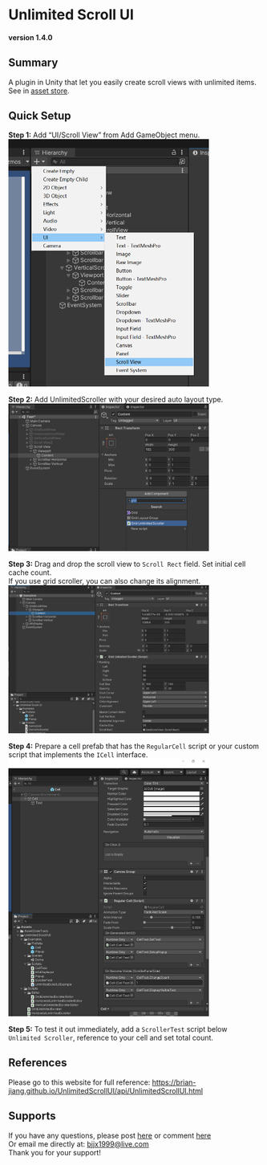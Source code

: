 # Unlimited Scroll UI
#### version 1.4.0

## Summary
A plugin in Unity that let you easily create scroll views with unlimited items. See in [asset store](http://u3d.as/2z2a).

## Quick Setup
**Step 1:** Add “UI/Scroll View” from Add GameObject menu.  
<img src="./images/1.png" width=400>

**Step 2:** Add UnlimitedScroller with your desired auto layout type.  
<img src="./images/3.png" width=400>

**Step 3:** Drag and drop the scroll view to `Scroll Rect` field. Set initial cell cache count.  
If you use grid scroller, you can also change its alignment.  
<img src="./images/4.png" width=400>

**Step 4:** Prepare a cell prefab that has the `RegularCell` script or your custom script that implements the `ICell` interface.  
<img src="./images/5.png" width=400>

**Step 5:** To test it out immediately, add a `ScrollerTest` script below `Unlimited Scroller`, reference to your cell and set total count.

## References
Please go to this website for full reference: https://brian-jiang.github.io/UnlimitedScrollUI/api/UnlimitedScrollUI.html

## Supports
If you have any questions, please post [here](https://github.com/Brian-Jiang/UnlimitedScrollUI)
or comment [here](http://u3d.as/2z2a)  
Or email me directly at: [bjjx1999@live.com](mailto:bjjx1999@live.com)  
Thank you for your support!
